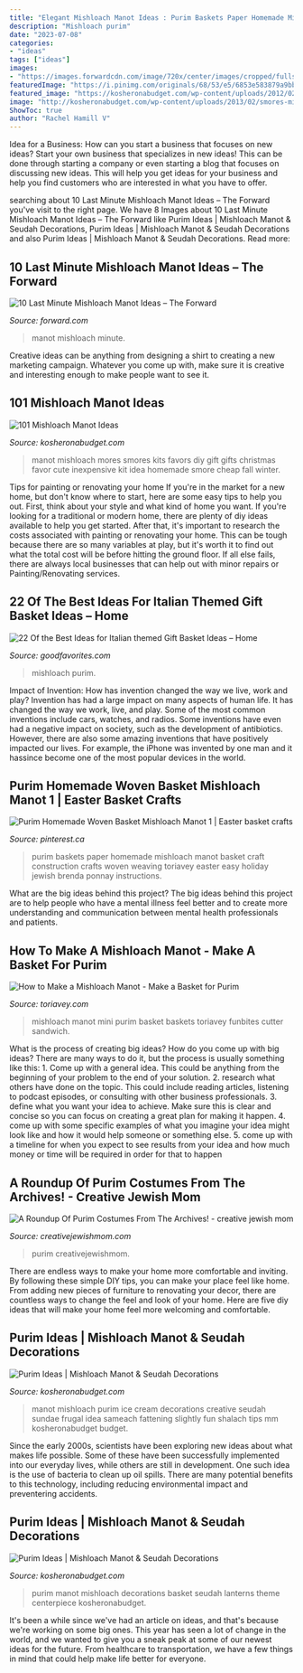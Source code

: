 ```yaml
---
title: "Elegant Mishloach Manot Ideas : Purim Baskets Paper Homemade Mishloach Manot Basket Craft Construction Crafts Woven Weaving Toriavey Easter Easy Holiday Jewish Brenda Ponnay Instructions"
description: "Mishloach purim"
date: "2023-07-08"
categories:
- "ideas"
tags: ["ideas"]
images:
- "https://images.forwardcdn.com/image/720x/center/images/cropped/fullsizeoutput-87ab-1519839259.jpeg"
featuredImage: "https://i.pinimg.com/originals/68/53/e5/6853e583879a9bb40634531aa779535a.jpg"
featured_image: "https://kosheronabudget.com/wp-content/uploads/2012/02/lanterns.jpg"
image: "http://kosheronabudget.com/wp-content/uploads/2013/02/smores-mishloach-manot.jpg"
ShowToc: true
author: "Rachel Hamill V"
---
```



Idea for a Business: How can you start a business that focuses on new ideas?
Start your own business that specializes in new ideas! This can be done through starting a company or even starting a blog that focuses on discussing new ideas. This will help you get ideas for your business and help you find customers who are interested in what you have to offer.

	

		
searching about 10 Last Minute Mishloach Manot Ideas – The Forward you've visit to the right page. We have 8 Images about 10 Last Minute Mishloach Manot Ideas – The Forward like Purim Ideas | Mishloach Manot &amp; Seudah Decorations, Purim Ideas | Mishloach Manot &amp; Seudah Decorations and also Purim Ideas | Mishloach Manot &amp; Seudah Decorations. Read more:
		
    
## 10 Last Minute Mishloach Manot Ideas – The Forward

<img loading=lazy src="https://images.forwardcdn.com/image/720x/center/images/cropped/fullsizeoutput-87ab-1519839259.jpeg" onerror="this.onerror=null;this.src='https://tse1.mm.bing.net/th?id=OIP.oj3fWJO1PN2ED-cEO9fyTwHaHG&amp;pid=15.1';" alt="10 Last Minute Mishloach Manot Ideas – The Forward">

_Source: forward.com_

>manot mishloach minute. 

	

Creative ideas can be anything from designing a shirt to creating a new marketing campaign. Whatever you come up with, make sure it is creative and interesting enough to make people want to see it.

    
## 101 Mishloach Manot Ideas

<img loading=lazy src="http://kosheronabudget.com/wp-content/uploads/2013/02/smores-mishloach-manot.jpg" onerror="this.onerror=null;this.src='https://tse1.mm.bing.net/th?id=OIP.66f6odV5z7m6NoLtGbgi3wHaE5&amp;pid=15.1';" alt="101 Mishloach Manot Ideas">

_Source: kosheronabudget.com_

>manot mishloach mores smores kits favors diy gift gifts christmas favor cute inexpensive kit idea homemade smore cheap fall winter. 

	

Tips for painting or renovating your home
If you're in the market for a new home, but don't know where to start, here are some easy tips to help you out. First, think about your style and what kind of home you want. If you're looking for a traditional or modern home, there are plenty of diy ideas available to help you get started.
After that, it's important to research the costs associated with painting or renovating your home. This can be tough because there are so many variables at play, but it's worth it to find out what the total cost will be before hitting the ground floor. If all else fails, there are always local businesses that can help out with minor repairs or Painting/Renovating services.

    
## 22 Of The Best Ideas For Italian Themed Gift Basket Ideas – Home

<img loading=lazy src="https://i.pinimg.com/originals/7c/61/e3/7c61e3a56a0f127bbf0091206c4c35d9.jpg" onerror="this.onerror=null;this.src='https://tse4.mm.bing.net/th?id=OIP.yK18E31epqJtQqVuHsu1RAHaHa&amp;pid=15.1';" alt="22 Of the Best Ideas for Italian themed Gift Basket Ideas – Home">

_Source: goodfavorites.com_

>mishloach purim. 

	

Impact of Invention: How has invention changed the way we live, work and play?
Invention has had a large impact on many aspects of human life. It has changed the way we work, live, and play. Some of the most common inventions include cars, watches, and radios. Some inventions have even had a negative impact on society, such as the development of antibiotics. However, there are also some amazing inventions that have positively impacted our lives. For example, the iPhone was invented by one man and it hassince become one of the most popular devices in the world.

    
## Purim Homemade Woven Basket Mishloach Manot 1 | Easter Basket Crafts

<img loading=lazy src="https://i.pinimg.com/originals/68/53/e5/6853e583879a9bb40634531aa779535a.jpg" onerror="this.onerror=null;this.src='https://tse4.mm.bing.net/th?id=OIP.FQEMyOthIaqzdXeMEQO4vQHaJ4&amp;pid=15.1';" alt="Purim Homemade Woven Basket Mishloach Manot 1 | Easter basket crafts">

_Source: pinterest.ca_

>purim baskets paper homemade mishloach manot basket craft construction crafts woven weaving toriavey easter easy holiday jewish brenda ponnay instructions. 

	

What are the big ideas behind this project?
The big ideas behind this project are to help people who have a mental illness feel better and to create more understanding and communication between mental health professionals and patients.

    
## How To Make A Mishloach Manot - Make A Basket For Purim

<img loading=lazy src="http://toriavey.com/images/2013/02/Mini-Mishloach-Manot-.jpg" onerror="this.onerror=null;this.src='https://tse3.mm.bing.net/th?id=OIP.JB3ycsCwDnL84amP-g8yGwHaFj&amp;pid=15.1';" alt="How to Make a Mishloach Manot - Make a Basket for Purim">

_Source: toriavey.com_

>mishloach manot mini purim basket baskets toriavey funbites cutter sandwich. 

	

What is the process of creating big ideas?
How do you come up with big ideas? There are many ways to do it, but the process is usually something like this: 1. Come up with a general idea. This could be anything from the beginning of your problem to the end of your solution. 2. research what others have done on the topic. This could include reading articles, listening to podcast episodes, or consulting with other business professionals. 3. define what you want your idea to achieve. Make sure this is clear and concise so you can focus on creating a great plan for making it happen. 4. come up with some specific examples of what you imagine your idea might look like and how it would help someone or something else. 5. come up with a timeline for when you expect to see results from your idea and how much money or time will be required in order for that to happen 
    
## A Roundup Of Purim Costumes From The Archives! - Creative Jewish Mom

<img loading=lazy src="https://creativejewishmom.typepad.com/.a/6a011570601a80970b014e863687aa970d-600wi" onerror="this.onerror=null;this.src='https://tse2.mm.bing.net/th?id=OIP.qJ46lxIYp3QmA9l77DE_0QHaJ4&amp;pid=15.1';" alt="A Roundup Of Purim Costumes From The Archives! - creative jewish mom">

_Source: creativejewishmom.com_

>purim creativejewishmom. 

	

There are endless ways to make your home more comfortable and inviting. By following these simple DIY tips, you can make your place feel like home. From adding new pieces of furniture to renovating your decor, there are countless ways to change the feel and look of your home. Here are five diy ideas that will make your home feel more welcoming and comfortable.

    
## Purim Ideas | Mishloach Manot &amp; Seudah Decorations

<img loading=lazy src="http://kosheronabudget.com/wp-content/uploads/2012/02/ice-cream-sundae-mm.jpg" onerror="this.onerror=null;this.src='https://tse4.mm.bing.net/th?id=OIP.EoSsEiiKiry1VhLdGkGssQHaE7&amp;pid=15.1';" alt="Purim Ideas | Mishloach Manot &amp; Seudah Decorations">

_Source: kosheronabudget.com_

>manot mishloach purim ice cream decorations creative seudah sundae frugal idea sameach fattening slightly fun shalach tips mm kosheronabudget budget. 

	

Since the early 2000s, scientists have been exploring new ideas about what makes life possible. Some of these have been successfully implemented into our everyday lives, while others are still in development. One such idea is the use of bacteria to clean up oil spills. There are many potential benefits to this technology, including reducing environmental impact and preventering accidents.

    
## Purim Ideas | Mishloach Manot &amp; Seudah Decorations

<img loading=lazy src="https://kosheronabudget.com/wp-content/uploads/2012/02/lanterns.jpg" onerror="this.onerror=null;this.src='https://tse2.mm.bing.net/th?id=OIP.2pCmmZZeWqhuhxTI30UjbQHaJ7&amp;pid=15.1';" alt="Purim Ideas | Mishloach Manot &amp; Seudah Decorations">

_Source: kosheronabudget.com_

>purim manot mishloach decorations basket seudah lanterns theme centerpiece kosheronabudget. 

	

It's been a while since we've had an article on ideas, and that's because we're working on some big ones. This year has seen a lot of change in the world, and we wanted to give you a sneak peak at some of our newest ideas for the future. From healthcare to transportation, we have a few things in mind that could help make life better for everyone.

